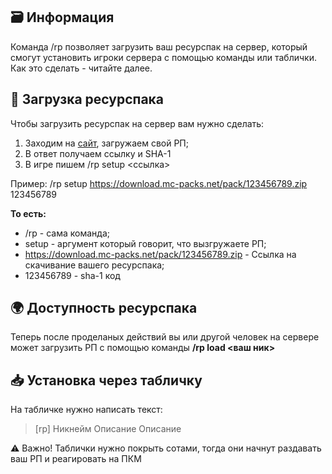 ## 🗃️ Информация

Команда /rp позволяет загрузить ваш ресурспак на сервер, который смогут установить игроки сервера с помощью команды или таблички. Как это сделать - читайте далее.

## 💽 Загрузка ресурспака 
Чтобы загрузить ресурспак на сервер вам нужно сделать:
1. Заходим на [сайт](https://mc-packs.net/), загружаем свой РП;
2. В ответ получаем ссылку и SHA-1 
3. В игре пишем /rp setup <ссылка> <sha-1> 

Пример: /rp setup https://download.mc-packs.net/pack/123456789.zip 123456789

**То есть:**
- /rp - сама команда;
- setup - аргумент который говорит, что вызгружаете РП;
- https://download.mc-packs.net/pack/123456789.zip - Ссылка на скачивание вашего ресурспака;
- 123456789 - sha-1 код

## 🌍 Доступность ресурспака

Теперь после проделаных действий вы или другой человек на сервере может загрузить РП с помощью команды **/rp load <ваш ник>**

## 📥 Установка через табличку
На табличке нужно написать текст:

> [rp]
Никнейм
Описание
Описание

⚠️ Важно! Таблички нужно покрыть сотами, тогда они начнут раздавать ваш РП и реагировать на ПКМ